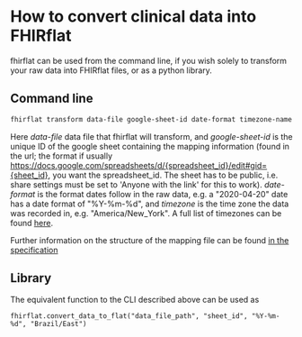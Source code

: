 # How to convert clinical data into FHIRflat

fhirflat can be used from the command line, if you wish solely to transform your raw
data into FHIRflat files, or as a python library.

## Command line

```bash
fhirflat transform data-file google-sheet-id date-format timezone-name
```

Here *data-file* data file that fhirflat will transform, and *google-sheet-id* is the unique
ID of the google sheet containing the mapping information (found in the url; the format
if usually https://docs.google.com/spreadsheets/d/{spreadsheet_id}/edit#gid={sheet_id},
you want the spreadsheet_id. The sheet has to be public, i.e. share settings must be set
to 'Anyone with the link' for this to work). *date-format* is the format dates follow in
the raw data, e.g. a "2020-04-20" date has a date format of "%Y-%m-%d", and *timezone*
is the time zone the data was recorded in, e.g. "America/New_York". A full list of
timezones can be found [here](https://nodatime.org/timezones).

Further information on the structure of the mapping file can be found
[in the specification](../spec/mapping.md)

## Library

The equivalent function to the CLI described above can be used as

```
fhirflat.convert_data_to_flat("data_file_path", "sheet_id", "%Y-%m-%d", "Brazil/East")
```
